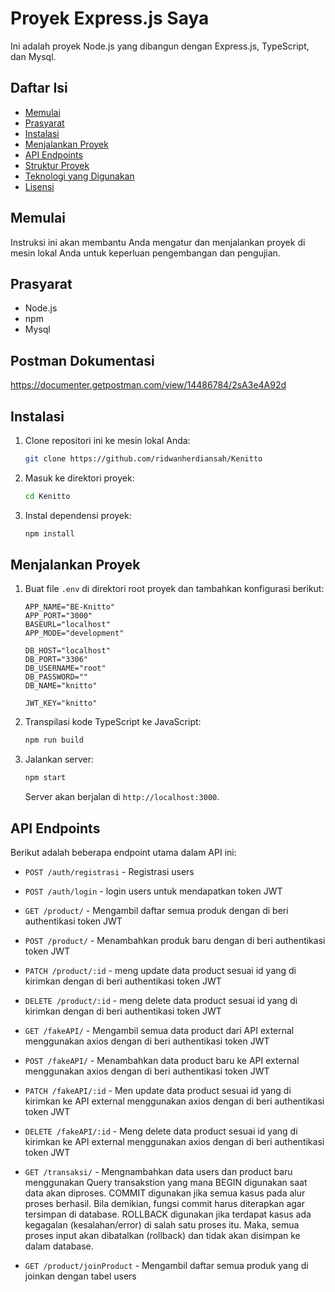 # Proyek Express.js Saya

Ini adalah proyek Node.js yang dibangun dengan Express.js, TypeScript, dan Mysql.

## Daftar Isi

- [Memulai](#memulai)
- [Prasyarat](#prasyarat)
- [Instalasi](#instalasi)
- [Menjalankan Proyek](#menjalankan-proyek)
- [API Endpoints](#api-endpoints)
- [Struktur Proyek](#struktur-proyek)
- [Teknologi yang Digunakan](#teknologi-yang-digunakan)
- [Lisensi](#lisensi)

## Memulai

Instruksi ini akan membantu Anda mengatur dan menjalankan proyek di mesin lokal Anda untuk keperluan pengembangan dan pengujian.

## Prasyarat

- Node.js
- npm
- Mysql

## Postman Dokumentasi
https://documenter.getpostman.com/view/14486784/2sA3e4A92d

## Instalasi

1. Clone repositori ini ke mesin lokal Anda:
    ```sh
    git clone https://github.com/ridwanherdiansah/Kenitto
    ```
2. Masuk ke direktori proyek:
    ```sh
    cd Kenitto
    ```
3. Instal dependensi proyek:
    ```sh
    npm install
    ```

## Menjalankan Proyek

1. Buat file `.env` di direktori root proyek dan tambahkan konfigurasi berikut:
    ```env
    APP_NAME="BE-Knitto"
    APP_PORT="3000"
    BASEURL="localhost"
    APP_MODE="development"

    DB_HOST="localhost"
    DB_PORT="3306"
    DB_USERNAME="root"
    DB_PASSWORD=""
    DB_NAME="knitto"

    JWT_KEY="knitto"
    ```
2. Transpilasi kode TypeScript ke JavaScript:
    ```sh
    npm run build
    ```
3. Jalankan server:
    ```sh
    npm start
    ```
    Server akan berjalan di `http://localhost:3000`.

## API Endpoints

Berikut adalah beberapa endpoint utama dalam API ini:

- `POST /auth/registrasi` - Registrasi users
- `POST /auth/login` - login users untuk mendapatkan token JWT

- `GET /product/` - Mengambil daftar semua produk dengan di beri authentikasi token JWT
- `POST /product/` - Menambahkan produk baru dengan di beri authentikasi token JWT
- `PATCH /product/:id` - meng update data product sesuai id yang di kirimkan dengan di beri authentikasi token JWT
- `DELETE /product/:id` - meng delete data product sesuai id yang di kirimkan dengan di beri authentikasi token JWT

- `GET /fakeAPI/` - Mengambil semua data product dari API external menggunakan axios dengan di beri authentikasi token JWT
- `POST /fakeAPI/` - Menambahkan data product baru ke API external menggunakan axios dengan di beri authentikasi token JWT
- `PATCH /fakeAPI/:id` - Men update data product sesuai id yang di kirimkan ke API external menggunakan axios dengan di beri authentikasi token JWT
- `DELETE /fakeAPI/:id` - Meng delete data product sesuai id yang di kirimkan ke API external menggunakan axios dengan di beri authentikasi token JWT

- `GET /transaksi/` - Mengnambahkan data users dan product baru menggunakan Query transakstion yang mana 
BEGIN
digunakan saat data akan diproses.
COMMIT
digunakan jika semua kasus pada alur proses berhasil. Bila demikian, fungsi commit harus diterapkan agar tersimpan di database.
ROLLBACK
digunakan jika terdapat kasus ada kegagalan (kesalahan/error) di salah satu proses itu. Maka, semua proses input akan dibatalkan (rollback) dan tidak akan disimpan ke dalam database.

- `GET /product/joinProduct` - Mengambil daftar semua produk yang di joinkan dengan tabel users

